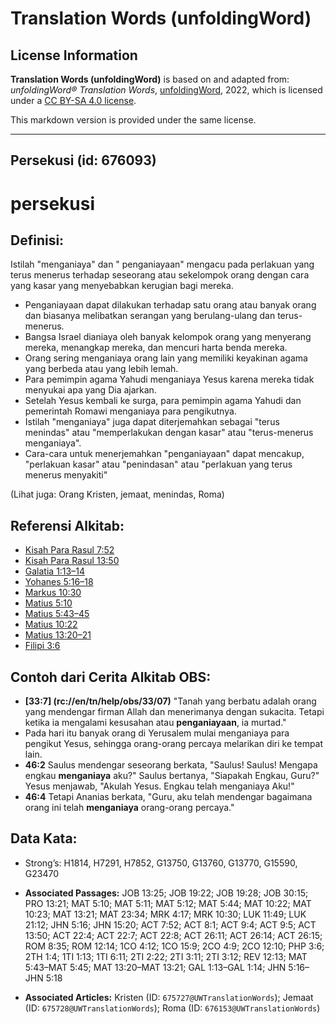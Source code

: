 # Translation Words (unfoldingWord)

## License Information

**Translation Words (unfoldingWord)** is based on and adapted from: _unfoldingWord® Translation Words_, [unfoldingWord](https://unfoldingword.org/utw), 2022, which is licensed under a [CC BY-SA 4.0 license](https://creativecommons.org/licenses/by-sa/4.0/legalcode.en).

This markdown version is provided under the same license.



--------------------------------

## Persekusi (id: 676093)

persekusi
=========

Definisi:
---------

Istilah "menganiaya" dan " penganiayaan" mengacu pada perlakuan yang terus menerus terhadap seseorang atau sekelompok orang dengan cara yang kasar yang menyebabkan kerugian bagi mereka.

* Penganiayaan dapat dilakukan terhadap satu orang atau banyak orang dan biasanya melibatkan serangan yang berulang\-ulang dan terus\-menerus.
* Bangsa Israel dianiaya oleh banyak kelompok orang yang menyerang mereka, menangkap mereka, dan mencuri harta benda mereka.
* Orang sering menganiaya orang lain yang memiliki keyakinan agama yang berbeda atau yang lebih lemah.
* Para pemimpin agama Yahudi menganiaya Yesus karena mereka tidak menyukai apa yang Dia ajarkan.
* Setelah Yesus kembali ke surga, para pemimpin agama Yahudi dan pemerintah Romawi menganiaya para pengikutnya.
* Istilah "menganiaya" juga dapat diterjemahkan sebagai "terus menindas" atau "memperlakukan dengan kasar" atau "terus\-menerus menganiaya".
* Cara\-cara untuk menerjemahkan "penganiayaan" dapat mencakup, "perlakuan kasar" atau "penindasan" atau "perlakuan yang terus menerus menyakiti"

(Lihat juga: Orang Kristen, jemaat, menindas, Roma)

Referensi Alkitab:
------------------

* [Kisah Para Rasul 7:52](https://ref.ly/Acts0:0)
* [Kisah Para Rasul 13:50](https://ref.ly/Acts0:0)
* [Galatia 1:13–14](https://ref.ly/Gal1:13-Gal1:14)
* [Yohanes 5:16–18](https://ref.ly/John5:16-John5:18)
* [Markus 10:30](https://ref.ly/Mark10:30)
* [Matius 5:10](https://ref.ly/Matt5:10)
* [Matius 5:43–45](https://ref.ly/Matt5:43-Matt5:45)
* [Matius 10:22](https://ref.ly/Matt10:22)
* [Matius 13:20–21](https://ref.ly/Matt13:20-Matt13:21)
* [Filipi 3:6](https://ref.ly/Phil3:6)

Contoh dari Cerita Alkitab OBS:
-------------------------------

* **\[33:7] (rc://en/tn/help/obs/33/07\)** "Tanah yang berbatu adalah orang yang mendengar firman Allah dan menerimanya dengan sukacita. Tetapi ketika ia mengalami kesusahan atau **penganiayaan**, ia murtad."
* Pada hari itu banyak orang di Yerusalem mulai menganiaya para pengikut Yesus, sehingga orang\-orang percaya melarikan diri ke tempat lain.
* **46:2** Saulus mendengar seseorang berkata, "Saulus! Saulus! Mengapa engkau **menganiaya** aku?" Saulus bertanya, "Siapakah Engkau, Guru?" Yesus menjawab, "Akulah Yesus. Engkau telah menganiaya Aku!"
* **46:4** Tetapi Ananias berkata, "Guru, aku telah mendengar bagaimana orang ini telah **menganiaya** orang\-orang percaya."

Data Kata:
----------

* Strong’s: H1814, H7291, H7852, G13750, G13760, G13770, G15590, G23470

* **Associated Passages:** JOB 13:25; JOB 19:22; JOB 19:28; JOB 30:15; PRO 13:21; MAT 5:10; MAT 5:11; MAT 5:12; MAT 5:44; MAT 10:22; MAT 10:23; MAT 13:21; MAT 23:34; MRK 4:17; MRK 10:30; LUK 11:49; LUK 21:12; JHN 5:16; JHN 15:20; ACT 7:52; ACT 8:1; ACT 9:4; ACT 9:5; ACT 13:50; ACT 22:4; ACT 22:7; ACT 22:8; ACT 26:11; ACT 26:14; ACT 26:15; ROM 8:35; ROM 12:14; 1CO 4:12; 1CO 15:9; 2CO 4:9; 2CO 12:10; PHP 3:6; 2TH 1:4; 1TI 1:13; 1TI 6:11; 2TI 2:22; 2TI 3:11; 2TI 3:12; REV 12:13; MAT 5:43–MAT 5:45; MAT 13:20–MAT 13:21; GAL 1:13–GAL 1:14; JHN 5:16–JHN 5:18
* **Associated Articles:** Kristen (ID: `675727@UWTranslationWords`); Jemaat (ID: `675728@UWTranslationWords`); Roma (ID: `676153@UWTranslationWords`)

